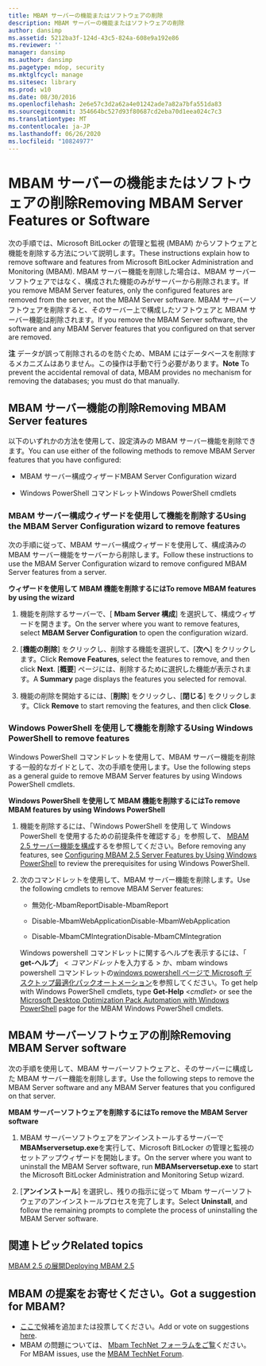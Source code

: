 ```yaml
---
title: MBAM サーバーの機能またはソフトウェアの削除
description: MBAM サーバーの機能またはソフトウェアの削除
author: dansimp
ms.assetid: 5212ba3f-124d-43c5-824a-608e9a192e86
ms.reviewer: ''
manager: dansimp
ms.author: dansimp
ms.pagetype: mdop, security
ms.mktglfcycl: manage
ms.sitesec: library
ms.prod: w10
ms.date: 08/30/2016
ms.openlocfilehash: 2e6e57c3d2a62a4e01242ade7a82a7bfa551da83
ms.sourcegitcommit: 354664bc527d93f80687cd2eba70d1eea024c7c3
ms.translationtype: MT
ms.contentlocale: ja-JP
ms.lasthandoff: 06/26/2020
ms.locfileid: "10824977"
---
```

# <span data-ttu-id="e800a-103">MBAM サーバーの機能またはソフトウェアの削除</span><span class="sxs-lookup"><span data-stu-id="e800a-103">Removing MBAM Server Features or Software</span></span>


<span data-ttu-id="e800a-104">次の手順では、Microsoft BitLocker の管理と監視 (MBAM) からソフトウェアと機能を削除する方法について説明します。</span><span class="sxs-lookup"><span data-stu-id="e800a-104">These instructions explain how to remove software and features from Microsoft BitLocker Administration and Monitoring (MBAM).</span></span> <span data-ttu-id="e800a-105">MBAM サーバー機能を削除した場合は、MBAM サーバーソフトウェアではなく、構成された機能のみがサーバーから削除されます。</span><span class="sxs-lookup"><span data-stu-id="e800a-105">If you remove MBAM Server features, only the configured features are removed from the server, not the MBAM Server software.</span></span> <span data-ttu-id="e800a-106">MBAM サーバーソフトウェアを削除すると、そのサーバー上で構成したソフトウェアと MBAM サーバー機能は削除されます。</span><span class="sxs-lookup"><span data-stu-id="e800a-106">If you remove the MBAM Server software, the software and any MBAM Server features that you configured on that server are removed.</span></span>

<span data-ttu-id="e800a-107">**注** データが誤って削除されるのを防ぐため、MBAM にはデータベースを削除するメカニズムはありません。この操作は手動で行う必要があります。</span><span class="sxs-lookup"><span data-stu-id="e800a-107">**Note** To prevent the accidental removal of data, MBAM provides no mechanism for removing the databases; you must do that manually.</span></span>

 

## <a href="" id="bkmk-removeserverfeatures"></a><span data-ttu-id="e800a-108">MBAM サーバー機能の削除</span><span class="sxs-lookup"><span data-stu-id="e800a-108">Removing MBAM Server features</span></span>


<span data-ttu-id="e800a-109">以下のいずれかの方法を使用して、設定済みの MBAM サーバー機能を削除できます。</span><span class="sxs-lookup"><span data-stu-id="e800a-109">You can use either of the following methods to remove MBAM Server features that you have configured:</span></span>

-   <span data-ttu-id="e800a-110">MBAM サーバー構成ウィザード</span><span class="sxs-lookup"><span data-stu-id="e800a-110">MBAM Server Configuration wizard</span></span>

-   <span data-ttu-id="e800a-111">Windows PowerShell コマンドレット</span><span class="sxs-lookup"><span data-stu-id="e800a-111">Windows PowerShell cmdlets</span></span>

### <span data-ttu-id="e800a-112">MBAM サーバー構成ウィザードを使用して機能を削除する</span><span class="sxs-lookup"><span data-stu-id="e800a-112">Using the MBAM Server Configuration wizard to remove features</span></span>

<span data-ttu-id="e800a-113">次の手順に従って、MBAM サーバー構成ウィザードを使用して、構成済みの MBAM サーバー機能をサーバーから削除します。</span><span class="sxs-lookup"><span data-stu-id="e800a-113">Follow these instructions to use the MBAM Server Configuration wizard to remove configured MBAM Server features from a server.</span></span>

**<span data-ttu-id="e800a-114">ウィザードを使用して MBAM 機能を削除するには</span><span class="sxs-lookup"><span data-stu-id="e800a-114">To remove MBAM features by using the wizard</span></span>**

1.  <span data-ttu-id="e800a-115">機能を削除するサーバーで、[ **Mbam Server 構成**] を選択して、構成ウィザードを開きます。</span><span class="sxs-lookup"><span data-stu-id="e800a-115">On the server where you want to remove features, select **MBAM Server Configuration** to open the configuration wizard.</span></span>

2.  <span data-ttu-id="e800a-116">[**機能の削除**] をクリックし、削除する機能を選択して、[**次へ**] をクリックします。</span><span class="sxs-lookup"><span data-stu-id="e800a-116">Click **Remove Features**, select the features to remove, and then click **Next**.</span></span> <span data-ttu-id="e800a-117">[**概要**] ページには、削除するために選択した機能が表示されます。</span><span class="sxs-lookup"><span data-stu-id="e800a-117">A **Summary** page displays the features you selected for removal.</span></span>

3.  <span data-ttu-id="e800a-118">機能の削除を開始するには、[**削除**] をクリックし、[**閉じる**] をクリックします。</span><span class="sxs-lookup"><span data-stu-id="e800a-118">Click **Remove** to start removing the features, and then click **Close**.</span></span>

### <span data-ttu-id="e800a-119">Windows PowerShell を使用して機能を削除する</span><span class="sxs-lookup"><span data-stu-id="e800a-119">Using Windows PowerShell to remove features</span></span>

<span data-ttu-id="e800a-120">Windows PowerShell コマンドレットを使用して、MBAM サーバー機能を削除する一般的なガイドとして、次の手順を使用します。</span><span class="sxs-lookup"><span data-stu-id="e800a-120">Use the following steps as a general guide to remove MBAM Server features by using Windows PowerShell cmdlets.</span></span>

**<span data-ttu-id="e800a-121">Windows PowerShell を使用して MBAM 機能を削除するには</span><span class="sxs-lookup"><span data-stu-id="e800a-121">To remove MBAM features by using Windows PowerShell</span></span>**

1.  <span data-ttu-id="e800a-122">機能を削除するには、「Windows PowerShell を使用して Windows PowerShell を使用するための前提条件を確認する」を参照して、 [MBAM 2.5 サーバー機能を構成](configuring-mbam-25-server-features-by-using-windows-powershell.md)するを参照してください。</span><span class="sxs-lookup"><span data-stu-id="e800a-122">Before removing any features, see [Configuring MBAM 2.5 Server Features by Using Windows PowerShell](configuring-mbam-25-server-features-by-using-windows-powershell.md) to review the prerequisites for using Windows PowerShell.</span></span>

2.  <span data-ttu-id="e800a-123">次のコマンドレットを使用して、MBAM サーバー機能を削除します。</span><span class="sxs-lookup"><span data-stu-id="e800a-123">Use the following cmdlets to remove MBAM Server features:</span></span>

    -   <span data-ttu-id="e800a-124">無効化-MbamReport</span><span class="sxs-lookup"><span data-stu-id="e800a-124">Disable-MbamReport</span></span>

    -   <span data-ttu-id="e800a-125">Disable-MbamWebApplication</span><span class="sxs-lookup"><span data-stu-id="e800a-125">Disable-MbamWebApplication</span></span>

    -   <span data-ttu-id="e800a-126">Disable-MbamCMIntegration</span><span class="sxs-lookup"><span data-stu-id="e800a-126">Disable-MbamCMIntegration</span></span>

    <span data-ttu-id="e800a-127">Windows powershell コマンドレットに関するヘルプを表示するには、「 **get-ヘルプ**」 &lt; *コマンドレット*を入力する &gt; か、mbam windows powershell コマンドレットの[windows powershell ページで Microsoft デスクトップ最適化パックオートメーション](https://go.microsoft.com/fwlink/?LinkId=393498)を参照してください。</span><span class="sxs-lookup"><span data-stu-id="e800a-127">To get help with Windows PowerShell cmdlets, type **Get-Help** &lt;*cmdlet*&gt; or see the [Microsoft Desktop Optimization Pack Automation with Windows PowerShell](https://go.microsoft.com/fwlink/?LinkId=393498) page for the MBAM Windows PowerShell cmdlets.</span></span>

## <span data-ttu-id="e800a-128">MBAM サーバーソフトウェアの削除</span><span class="sxs-lookup"><span data-stu-id="e800a-128">Removing MBAM Server software</span></span>


<span data-ttu-id="e800a-129">次の手順を使用して、MBAM サーバーソフトウェアと、そのサーバーに構成した MBAM サーバー機能を削除します。</span><span class="sxs-lookup"><span data-stu-id="e800a-129">Use the following steps to remove the MBAM Server software and any MBAM Server features that you configured on that server.</span></span>

**<span data-ttu-id="e800a-130">MBAM サーバーソフトウェアを削除するには</span><span class="sxs-lookup"><span data-stu-id="e800a-130">To remove the MBAM Server software</span></span>**

1.  <span data-ttu-id="e800a-131">MBAM サーバーソフトウェアをアンインストールするサーバーで**MBAMserversetup.exe**を実行して、Microsoft BitLocker の管理と監視のセットアップウィザードを開始します。</span><span class="sxs-lookup"><span data-stu-id="e800a-131">On the server where you want to uninstall the MBAM Server software, run **MBAMserversetup.exe** to start the Microsoft BitLocker Administration and Monitoring Setup wizard.</span></span>

2.  <span data-ttu-id="e800a-132">[**アンインストール**] を選択し、残りの指示に従って Mbam サーバーソフトウェアのアンインストールプロセスを完了します。</span><span class="sxs-lookup"><span data-stu-id="e800a-132">Select **Uninstall**, and follow the remaining prompts to complete the process of uninstalling the MBAM Server software.</span></span>



## <span data-ttu-id="e800a-133">関連トピック</span><span class="sxs-lookup"><span data-stu-id="e800a-133">Related topics</span></span>


[<span data-ttu-id="e800a-134">MBAM 2.5 の展開</span><span class="sxs-lookup"><span data-stu-id="e800a-134">Deploying MBAM 2.5</span></span>](deploying-mbam-25.md)

 

 

## <span data-ttu-id="e800a-135">MBAM の提案をお寄せください。</span><span class="sxs-lookup"><span data-stu-id="e800a-135">Got a suggestion for MBAM?</span></span>
- <span data-ttu-id="e800a-136">[ここで](http://mbam.uservoice.com/forums/268571-microsoft-bitlocker-administration-and-monitoring)候補を追加または投票してください。</span><span class="sxs-lookup"><span data-stu-id="e800a-136">Add or vote on suggestions [here](http://mbam.uservoice.com/forums/268571-microsoft-bitlocker-administration-and-monitoring).</span></span> 
- <span data-ttu-id="e800a-137">MBAM の問題については、 [Mbam TechNet フォーラムをご覧](https://social.technet.microsoft.com/Forums/home?forum=mdopmbam)ください。</span><span class="sxs-lookup"><span data-stu-id="e800a-137">For MBAM issues, use the [MBAM TechNet Forum](https://social.technet.microsoft.com/Forums/home?forum=mdopmbam).</span></span>



